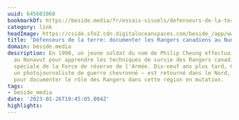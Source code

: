 ```yaml
---
uuid: 645601068
bookmarkOf: https://beside.media/fr/essais-visuels/defenseurs-de-la-terre/
category: link
headImage: https://cside.sfo2.cdn.digitaloceanspaces.com/beside_/app/www/2020/10/003-20170827-RangerPatrol-0013-flat.jpg
title: 'Défenseurs de la terre: documenter les Rangers canadiens au Nunavut'
domain: beside.media
description: En 1998, un jeune soldat du nom de Philip Cheung effectuait un voyage
  au Nunavut pour apprendre les techniques de survie des Rangers canadiens, une unité
  spéciale de la Force de réserve de l'Armée. Dix-neuf ans plus tard, Cheung — devenu
  un photojournaliste de guerre chevronné — est retourné dans le Nord, cette fois
  pour documenter le rôle des Rangers dans cette région en mutation.
tags:
- beside_media
date: '2023-01-26T19:45:05.004Z'
highlights:
---
```




